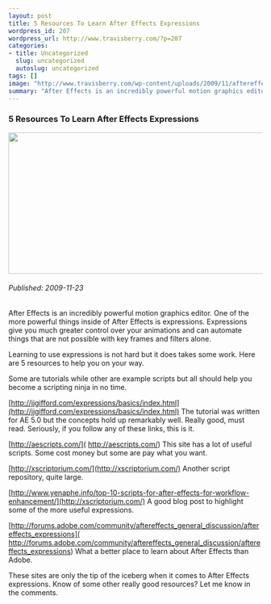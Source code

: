 ```yaml
--- 
layout: post
title: 5 Resources To Learn After Effects Expressions
wordpress_id: 207
wordpress_url: http://www.travisberry.com/?p=207
categories: 
- title: Uncategorized
  slug: uncategorized
  autoslug: uncategorized
tags: []
image: "http://www.travisberry.com/wp-content/uploads/2009/11/aftereffectsexpressions.jpg"
summary: "After Effects is an incredibly powerful motion graphics editor. One of the more powerful things inside of After Effects is expressions. Expressions give you much greater control over your animations."
---
```

<article class="post clearfix">
  <h3>5 Resources To Learn After Effects Expressions</h3>
  <a href="http://www.travisberry.com/wp-content/uploads/2009/11/aftereffectsexpressions.jpg" class="postImageLink"><img src="http://www.travisberry.com/wp-content/uploads/2009/11/aftereffectsexpressions.jpg" alt="" class="thumbnail alignleft" width=640 height=280 /></a>
  <h6>Published: 2009-11-23</h6>

After Effects is an incredibly powerful motion graphics editor. One of the more powerful things inside of After Effects is expressions. Expressions give you much greater control over your animations and can automate things that are not possible with key frames and filters alone.
<div class="clearfix"></div>

Learning to use expressions is not hard but it does takes some work. Here are 5 resources to help you on your way. 

Some are tutorials while other are example scripts but all should help you become a scripting ninja in no time.

[http://jjgifford.com/expressions/basics/index.html](http://jjgifford.com/expressions/basics/index.html) The tutorial was written for AE 5.0 but the concepts hold up remarkably well. Really good, must read. Seriously, if you follow any of these links, this is it.

[http://aescripts.com/]( http://aescripts.com/) This site has a lot of useful scripts. Some cost money but some are pay what you want.

[http://xscriptorium.com/](http://xscriptorium.com/) Another script repository, quite large.

[http://www.yenaphe.info/top-10-scripts-for-after-effects-for-workflow-enhancement/](http://xscriptorium.com/) A good blog post to highlight some of the more useful expressions.

[http://forums.adobe.com/community/aftereffects_general_discussion/aftereffects_expressions]( http://forums.adobe.com/community/aftereffects_general_discussion/aftereffects_expressions) What a better place to learn about After Effects than Adobe.

These sites are only the tip of the iceberg when it comes to After Effects expressions. Know of some other really good resources? Let me know in the comments.
</article>